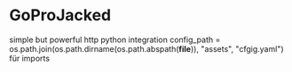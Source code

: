 # GoProJacked
simple but powerful http python integration
config_path = os.path.join(os.path.dirname(os.path.abspath(__file__)), "assets", "cfgig.yaml") für imports
